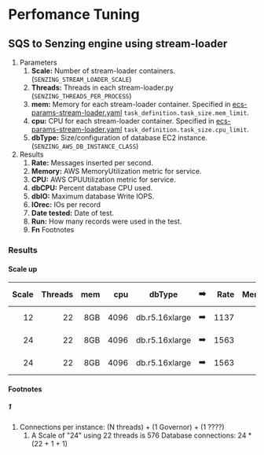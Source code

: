 # Perfomance Tuning

## SQS to Senzing engine using stream-loader

1. Parameters
    1. **Scale:** Number of stream-loader containers. (`SENZING_STREAM_LOADER_SCALE`)
    1. **Threads:** Threads in each stream-loader.py (`SENZING_THREADS_PER_PROCESS`)
    1. **mem:**
       Memory for each stream-loader container.
       Specified in
       [ecs-params-stream-loader.yaml](../../resources/advanced/ecs-params-stream-loader.yaml)
       `task_definition.task_size.mem_limit`.
    1. **cpu:**
       CPU for each stream-loader container.
       Specified in
       [ecs-params-stream-loader.yaml](../../resources/advanced/ecs-params-stream-loader.yaml)
       `task_definition.task_size.cpu_limit`.
    1. **dbType:** Size/configuration of database EC2 instance. (`SENZING_AWS_DB_INSTANCE_CLASS`)
1. Results
    1. **Rate:** Messages inserted per second.
    1. **Memory:** AWS MemoryUtilization metric for service.
    1. **CPU:** AWS CPUUtilization metric for service.
    1. **dbCPU:** Percent database CPU used.
    1. **dbIO:** Maximum database Write IOPS.
    1. **IOrec:** IOs per record
    1. **Date tested:** Date of test.
    1. **Run:** How many records were used in the test.
    1. **Fn** Footnotes

### Results

#### Scale up

| Scale | Threads | mem |  cpu | dbType         | :arrow_right: | Rate | Memory | CPU | dbCPU | dbIO | IOrec | Date tested |  Run | Fn |
|------:|--------:|----:|-----:|----------------|:-------------:|-----:|-------:|----:|------:|-----:|------:|------------:|-----:|:--:|
|    12 |      22 | 8GB | 4096 | db.r5.16xlarge | :arrow_right: | 1137 |    80% | 76% |   39% | 406K |   357 |  2020-08-28 | 300K |    |
|    24 |      22 | 8GB | 4096 | db.r5.16xlarge | :arrow_right: | 1563 |    79% | 54% |   69% | 581K |   371 |  2020-08-28 |   1M |    |
|    24 |      22 | 8GB | 4096 | db.r5.16xlarge | :arrow_right: | 1563 |    85% | 53% |   71% | 586K |   374 |  2020-08-28 |   2M |    |

#### Footnotes

##### 1

1. Connections per instance: (N threads) + (1 Governor) + (1 ????)
    1. A Scale of "24" using 22 threads is 576 Database connections:  24 * (22 + 1 + 1)
